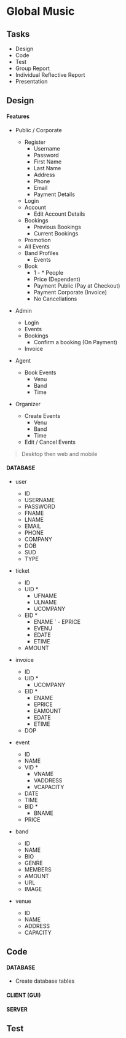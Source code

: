 
# Global Music

## Tasks

- Design
- Code
- Test
- Group Report
- Individual Reflective Report
- Presentation

## Design

#### Features

- Public / Corporate
	- Register
		- Username
		- Password
		- First Name
		- Last Name
		- Address
		- Phone
		- Email
		- Payment Details
	- Login
	- Account
		- Edit Account Details
	- Bookings
		- Previous Bookings
		- Current Bookings
	- Promotion
	- All Events
	- Band Profiles
		- Events
	- Book
		- 1 - * People
		- Price (Dependent)
		- Payment Public (Pay at Checkout)
		- Payment Corporate (Invoice)
		- No Cancellations

- Admin
	- Login
	- Events
	- Bookings
		- Confirm a booking (On Payment)
	- Invoice

- Agent
	- Book Events
		- Venu
		- Band
		- Time

- Organizer
	- Create Events
		- Venu
		- Band
		- Time
	- Edit / Cancel Events

> Desktop then web and mobile

#### DATABASE

- user
	- ID
	- USERNAME
	- PASSWORD
	- FNAME
	- LNAME
	- EMAIL
	- PHONE
	- COMPANY
	- DOB
	- SUD
	- TYPE

- ticket
	- ID
	- UID *
		- UFNAME
		- ULNAME
		- UCOMPANY
	- EID *
		- ENAME
`		- EPRICE
		- EVENU
		- EDATE
		- ETIME
	- AMOUNT

- invoice
	- ID
	- UID *
		- UCOMPANY
	- EID *
		- ENAME
		- EPRICE
		- EAMOUNT
		- EDATE
		- ETIME
	- DOP

- event
	- ID
	- NAME
	- VID *
		- VNAME
		- VADDRESS
		- VCAPACITY
	- DATE
	- TIME
	- BID *
		- BNAME
	- PRICE

- band
	- ID
	- NAME
	- BIO
	- GENRE
	- MEMBERS
	- AMOUNT
	- URL
	- IMAGE

- venue
	- ID
	- NAME
	- ADDRESS
	- CAPACITY

## Code

#### DATABASE

- Create database tables

#### CLIENT (GUI)

#### SERVER

## Test
